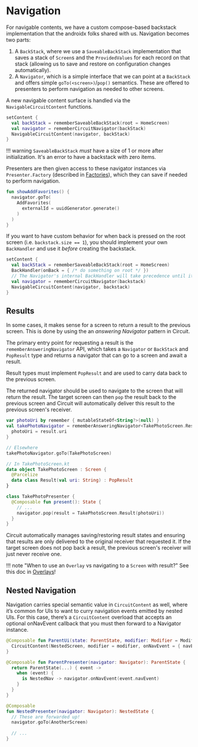 Navigation
==========

For navigable contents, we have a custom compose-based backstack implementation that the androidx folks shared with us. Navigation becomes two parts:

1. A `BackStack`, where we use a `SaveableBackStack` implementation that saves a stack of `Screen`s and the `ProvidedValues` for each record on that stack (allowing us to save and restore on configuration changes automatically).
2. A `Navigator`, which is a simple interface that we can point at a `BackStack` and offers simple `goTo(<screen>)`/`pop()` semantics. These are offered to presenters to perform navigation as needed to other screens.

A new navigable content surface is handled via the `NavigableCircuitContent` functions.

```kotlin
setContent {
  val backStack = rememberSaveableBackStack(root = HomeScreen)
  val navigator = rememberCircuitNavigator(backStack)
  NavigableCircuitContent(navigator, backStack)
}
```

!!! warning
    `SaveableBackStack` _must_ have a size of 1 or more after initialization. It's an error to have a backstack with zero items.

Presenters are then given access to these navigator instances via `Presenter.Factory` (described in [Factories](https://slackhq.github.io/circuit/factories/)), which they can save if needed to perform navigation.

```kotlin
fun showAddFavorites() {
  navigator.goTo(
    AddFavorites(
      externalId = uuidGenerator.generate()
    )
  )
}
```

If you want to have custom behavior for when back is pressed on the root screen (i.e. `backstack.size == 1`), you should implement your own `BackHandler` and use it _before_ creating the backstack.

```kotlin
setContent {
  val backStack = rememberSaveableBackStack(root = HomeScreen)
  BackHandler(onBack = { /* do something on root */ })
  // The Navigator's internal BackHandler will take precedence until it is at the root screen.
  val navigator = rememberCircuitNavigator(backstack)
  NavigableCircuitContent(navigator, backstack)
}
```

## Results

In some cases, it makes sense for a screen to return a result to the previous screen. This is done by using the an _answering Navigator_ pattern in Circuit.

The primary entry point for requesting a result is the `rememberAnsweringNavigator` API, which takes a `Navigator` or `BackStack` and `PopResult` type and returns a navigator that can go to a screen and await a result.

Result types must implement `PopResult` and are used to carry data back to the previous screen.

The returned navigator should be used to navigate to the screen that will return the result. The target screen can then `pop` the result back to the previous screen and Circuit will automatically deliver this result to the previous screen's receiver.

```kotlin
var photoUri by remember { mutableStateOf<String?>(null) }
val takePhotoNavigator = rememberAnsweringNavigator<TakePhotoScreen.Result>(navigator) { result ->
  photoUri = result.uri
}

// Elsewhere
takePhotoNavigator.goTo(TakePhotoScreen)

// In TakePhotoScreen.kt
data object TakePhotoScreen : Screen {
  @Parcelize
  data class Result(val uri: String) : PopResult
}

class TakePhotoPresenter {
  @Composable fun present(): State {
    // ...
    navigator.pop(result = TakePhotoScreen.Result(photoUri))
  }
}
```

Circuit automatically manages saving/restoring result states and ensuring that results are only delivered to the original receiver that requested it. If the target screen does not pop back a result, the previous screen's receiver will just never receive one.

!!! note "When to use an `Overlay` vs navigating to a `Screen` with result?"
    See this doc in [Overlays](https://slackhq.github.io/circuit/overlays/#overlay-vs-popresult)!

## Nested Navigation

Navigation carries special semantic value in `CircuitContent` as well, where it’s common for UIs to want to curry navigation events emitted by nested UIs. For this case, there’s a `CircuitContent` overload that accepts an optional onNavEvent callback that you must then forward to a Navigator instance.

```kotlin
@Composable fun ParentUi(state: ParentState, modifier: Modifier = Modifier) {
  CircuitContent(NestedScreen, modifier = modifier, onNavEvent = { navEvent -> state.eventSink(NestedNav(navEvent)) })
}

@Composable fun ParentPresenter(navigator: Navigator): ParentState {
  return ParentState(...) { event ->
    when (event) {
      is NestedNav -> navigator.onNavEvent(event.navEvent)
    }
  }
}

@Composable 
fun NestedPresenter(navigator: Navigator): NestedState {
  // These are forwarded up!
  navigator.goTo(AnotherScreen)
  
  // ...
}
```
